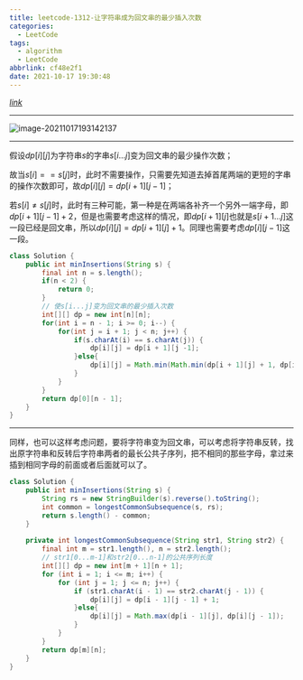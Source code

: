 ```yaml
---
title: leetcode-1312-让字符串成为回文串的最少插入次数
categories:
  - LeetCode
tags:
  - algorithm
  - LeetCode
abbrlink: cf48e2f1
date: 2021-10-17 19:30:48
---
```


[$link$](https://leetcode-cn.com/problems/minimum-insertion-steps-to-make-a-string-palindrome/)

<hr/>

![image-20211017193142137](https://gitee.com/cao_ziqiang/img/raw/master/20211017193142.png)

<hr/>

假设$dp[i][j]$为字符串$s$的字串$s[i...j]$变为回文串的最少操作次数；

故当$s[i]==s[j]$时，此时不需要操作，只需要先知道去掉首尾两端的更短的字串的操作次数即可，故$dp[i][j]=dp[i+1][j-1]$；

若$s[i] \neq s[j]$时，此时有三种可能，第一种是在两端各补齐一个另外一端字母，即$dp[i+1][j-1] + 2$，但是也需要考虑这样的情况，即$dp[i+1][j]$也就是$s[i+1...j]$这一段已经是回文串，所以$dp[i][j]=dp[i+1][j]+1$。同理也需要考虑$dp[i][j-1]$这一段。

```java
class Solution {
    public int minInsertions(String s) {
        final int n = s.length();
        if(n < 2) {
            return 0;
        }
        // 使s[i...j]变为回文串的最少插入次数
        int[][] dp = new int[n][n];
        for(int i = n - 1; i >= 0; i--) {
            for(int j = i + 1; j < n; j++) {
                if(s.charAt(i) == s.charAt(j)) {
                    dp[i][j] = dp[i + 1][j -1];
                }else{
                    dp[i][j] = Math.min(Math.min(dp[i + 1][j] + 1, dp[i][j - 1] + 1), dp[i + 1][j - 1] + 2);
                }
            }
        }
        return dp[0][n - 1];
    }
}
```

<hr/>

同样，也可以这样考虑问题，要将字符串变为回文串，可以考虑将字符串反转，找出原字符串和反转后字符串两者的最长公共子序列，把不相同的那些字母，拿过来插到相同字母的前面或者后面就可以了。

```java
class Solution {
    public int minInsertions(String s) {
        String rs = new StringBuilder(s).reverse().toString();
        int common = longestCommonSubsequence(s, rs);
        return s.length() - common;
    }
    
    private int longestCommonSubsequence(String str1, String str2) {
        final int m = str1.length(), n = str2.length();
        // str1[0...m-1]和str2[0...n-1]的公共序列长度
        int[][] dp = new int[m + 1][n + 1];
        for (int i = 1; i <= m; i++) {
            for (int j = 1; j <= n; j++) {
                if (str1.charAt(i - 1) == str2.charAt(j - 1)) {
                    dp[i][j] = dp[i - 1][j - 1] + 1;
                }else{
                    dp[i][j] = Math.max(dp[i - 1][j], dp[i][j - 1]);
                }
            }
        }
        return dp[m][n];
    }
}
```

